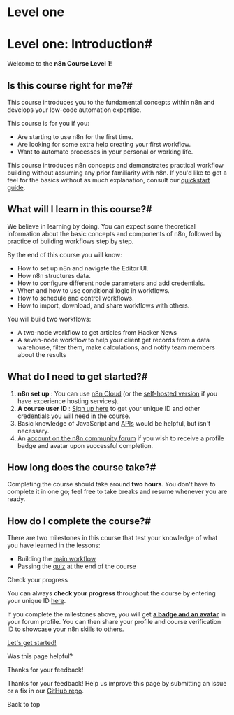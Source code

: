 # Level one

[ ](https://github.com/n8n-io/n8n-docs/edit/main/docs/courses/level-one/index.md "Edit this page")

# Level one: Introduction#

Welcome to the **n8n Course Level 1**!

## Is this course right for me?#

This course introduces you to the fundamental concepts within n8n and develops your low-code automation expertise.

This course is for you if you:

  * Are starting to use n8n for the first time.
  * Are looking for some extra help creating your first workflow.
  * Want to automate processes in your personal or working life.



This course introduces n8n concepts and demonstrates practical workflow building without assuming any prior familiarity with n8n. If you'd like to get a feel for the basics without as much explanation, consult our [quickstart guide](../../try-it-out/tutorial-first-workflow/).

## What will I learn in this course?#

We believe in learning by doing. You can expect some theoretical information about the basic concepts and components of n8n, followed by practice of building workflows step by step.

By the end of this course you will know:

  * How to set up n8n and navigate the Editor UI.
  * How n8n structures data.
  * How to configure different node parameters and add credentials.
  * When and how to use conditional logic in workflows.
  * How to schedule and control workflows.
  * How to import, download, and share workflows with others.



You will build two workflows:

  * A two-node workflow to get articles from Hacker News
  * A seven-node workflow to help your client get records from a data warehouse, filter them, make calculations, and notify team members about the results



## What do I need to get started?#

  1. **n8n set up** : You can use [n8n Cloud](../../manage-cloud/overview/) (or the [self-hosted version](../../hosting/installation/docker/) if you have experience hosting services).
  2. **A course user ID** : [Sign up here](https://n8n-community.typeform.com/to/PDEMrevI) to get your unique ID and other credentials you will need in the course.
  3. Basic knowledge of JavaScript and [APIs](https://blog.n8n.io/what-are-apis-how-to-use-them-with-no-code/) would be helpful, but isn't necessary.
  4. An [account on the n8n community forum](https://community.n8n.io/) if you wish to receive a profile badge and avatar upon successful completion.



## How long does the course take?#

Completing the course should take around **two hours**. You don't have to complete it in one go; feel free to take breaks and resume whenever you are ready.

## How do I complete the course?#

There are two milestones in this course that test your knowledge of what you have learned in the lessons:

  * Building the [main workflow](chapter-5/chapter-5.1/)
  * Passing the [quiz](https://n8n-community.typeform.com/to/JMoBXeGA) at the end of the course



Check your progress

You can always **check your progress** throughout the course by entering your unique ID [here](https://internal.users.n8n.cloud/webhook/course-level-1/verify).

If you complete the milestones above, you will get [**a badge and an avatar**](https://community.n8n.io/badges/104/completed-n8n-course-level-1) in your forum profile. You can then share your profile and course verification ID to showcase your n8n skills to others.

[Let's get started!](chapter-1/)

Was this page helpful? 

Thanks for your feedback! 

Thanks for your feedback! Help us improve this page by submitting an issue or a fix in our [GitHub repo](https://github.com/n8n-io/n8n-docs). 

Back to top 
